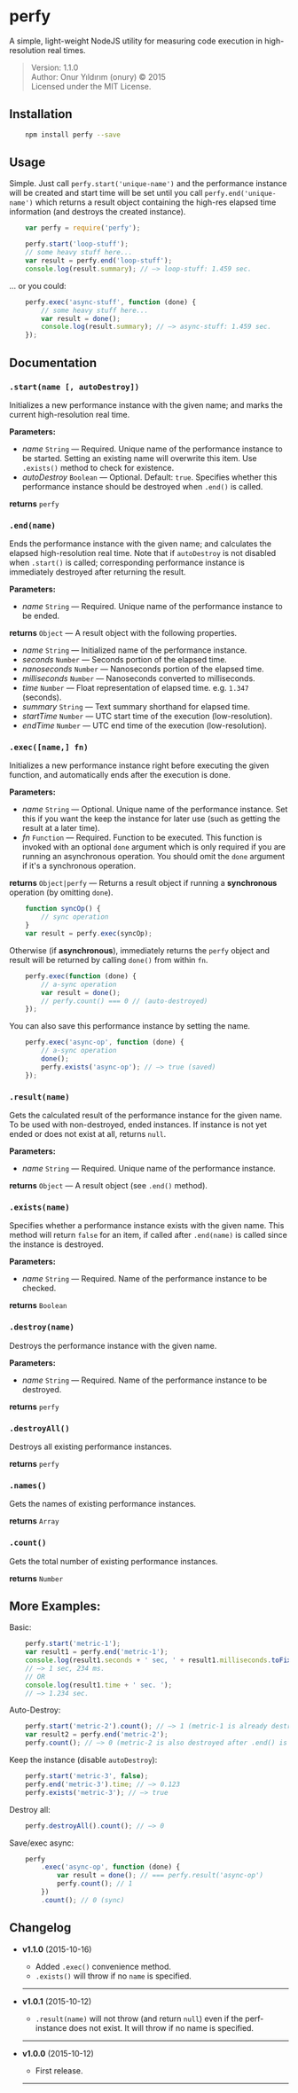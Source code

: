 # perfy

A simple, light-weight NodeJS utility for measuring code execution in high-resolution real times.

> Version: 1.1.0  
> Author: Onur Yıldırım (onury) © 2015  
> Licensed under the MIT License.  

## Installation

```sh
    npm install perfy --save
```

## Usage

Simple. Just call `perfy.start('unique-name')` and the performance instance will be created and start time will be set until you call `perfy.end('unique-name')` which returns a result object containing the high-res elapsed time information (and destroys the created instance).

```js
    var perfy = require('perfy');

    perfy.start('loop-stuff');
    // some heavy stuff here...
    var result = perfy.end('loop-stuff');
    console.log(result.summary); // —> loop-stuff: 1.459 sec.
```
... or you could:
```js
    perfy.exec('async-stuff', function (done) {
        // some heavy stuff here...
        var result = done();
        console.log(result.summary); // —> async-stuff: 1.459 sec.
    });    
```

## Documentation

### `.start(name [, autoDestroy])`
Initializes a new performance instance with the given name; and marks the current high-resolution real time.  

**Parameters:**  

 - *name* `String` — Required. Unique name of the performance instance to be started. Setting an existing name will overwrite this item. Use `.exists()` method to check for existence.  
 - *autoDestroy* `Boolean` — Optional. Default: `true`. Specifies whether this performance instance should be destroyed when `.end()` is called.  

**returns** `perfy`  

### `.end(name)`
Ends the performance instance with the given name; and calculates the elapsed high-resolution real time. Note that if `autoDestroy` is not disabled when `.start()` is called; corresponding performance instance is immediately destroyed after returning the result.  

**Parameters:**  

 - *name* `String` — Required. Unique name of the performance instance to be ended.  

**returns** `Object` — A result object with the following properties.  

 - *name* `String` — Initialized name of the performance instance.   
 - *seconds* `Number` — Seconds portion of the elapsed time.   
 - *nanoseconds* `Number` — Nanoseconds portion of the elapsed time.    
 - *milliseconds* `Number` — Nanoseconds converted to milliseconds.  
 - *time* `Number` — Float representation of elapsed time. e.g. `1.347` (seconds).   
 - *summary* `String` — Text summary shorthand for elapsed time.  
 - *startTime* `Number` — UTC start time of the execution (low-resolution).  
 - *endTime* `Number` — UTC end time of the execution (low-resolution).  

### `.exec([name,] fn)`
Initializes a new performance instance right before executing the given function, and automatically ends after the execution is done.  

**Parameters:**  

 - *name* `String` — Optional. Unique name of the performance instance. Set this if you want the keep the instance for later use (such as getting the result at a later time).  
 - *fn* `Function` — Required. Function to be executed. This function is invoked with an optional `done` argument which is only required if you are running an asynchronous operation. You should omit the `done` argument if it's a synchronous operation.  

**returns** `Object|perfy` — Returns a result object if running a **synchronous** operation (by omitting `done`).  
```js
    function syncOp() {
        // sync operation
    }
    var result = perfy.exec(syncOp);
```
Otherwise (if **asynchronous**), immediately returns the `perfy` object and result will be returned by calling `done()` from within `fn`.   
```js
    perfy.exec(function (done) {
        // a-sync operation
        var result = done();
        // perfy.count() === 0 // (auto-destroyed)
    });
```
You can also save this performance instance by setting the name.  
```js
    perfy.exec('async-op', function (done) {
        // a-sync operation
        done();
        perfy.exists('async-op'); // —> true (saved)
    });
```

### `.result(name)`
Gets the calculated result of the performance instance for the given name. To be used with non-destroyed, ended instances. If instance is not yet ended or does not exist at all, returns `null`.  

**Parameters:**  

 - *name* `String` — Required. Unique name of the performance instance.  

**returns** `Object` — A result object (see `.end()` method).  

### `.exists(name)`
Specifies whether a performance instance exists with the given name. This method will return `false` for an item, if called after `.end(name)` is called since the instance is destroyed.  

**Parameters:**  

 - *name* `String` — Required. Name of the performance instance to be checked.  

**returns** `Boolean`

### `.destroy(name)`
Destroys the performance instance with the given name.  

**Parameters:**  

 - *name* `String` — Required. Name of the performance instance to be destroyed.  

**returns** `perfy`

### `.destroyAll()`
Destroys all existing performance instances.  

**returns** `perfy`

### `.names()`
Gets the names of existing performance instances.  

**returns** `Array`  

### `.count()`
Gets the total number of existing performance instances.  

**returns** `Number`  

## More Examples:  

Basic:
```js
    perfy.start('metric-1');
    var result1 = perfy.end('metric-1');
    console.log(result1.seconds + ' sec, ' + result1.milliseconds.toFixed(3) + ' ms.');
    // —> 1 sec, 234 ms.
    // OR
    console.log(result1.time + ' sec. ');
    // —> 1.234 sec.
```

Auto-Destroy:
```js
    perfy.start('metric-2').count(); // —> 1 (metric-1 is already destroyed)
    var result2 = perfy.end('metric-2');
    perfy.count(); // —> 0 (metric-2 is also destroyed after .end() is called)
```

Keep the instance (disable `autoDestroy`):
```js
    perfy.start('metric-3', false);
    perfy.end('metric-3').time; // —> 0.123
    perfy.exists('metric-3'); // —> true
```

Destroy all:
```js
    perfy.destroyAll().count(); // —> 0
```

Save/exec async:
```js
    perfy
        .exec('async-op', function (done) {
            var result = done(); // === perfy.result('async-op')
            perfy.count(); // 1
        })
        .count(); // 0 (sync)
```

## Changelog

- **v1.1.0** (2015-10-16)  
    + Added `.exec()` convenience method.  
    + `.exists()` will throw if no `name` is specified.  
    
    ---
    
- **v1.0.1** (2015-10-12)  
    + `.result(name)` will not throw (and return `null`) even if the perf-instance does not exist. It will throw if no name is specified.  
    
    ---
    
- **v1.0.0** (2015-10-12)  
    + First release.  
    
    ---
    